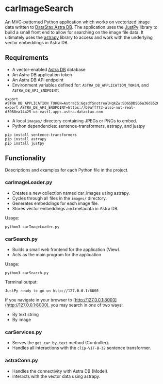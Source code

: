 # carImageSearch

An MVC-patterned Python application which works on vectorized image data written to [DataStax Astra DB](https://astra.datastax.com). The application uses the [JustPy](https://justpy.io/) library to build a small front end to allow for searching on the image file data. It ultimately uses the [astrapy](https://github.com/datastax/astrapy) library to access and work with the underlying vector embeddings in Astra DB.

## Requirements

 - A vector-enabled [Astra DB](https://astra.datastax.com) database
 - An Astra DB application token
 - An Astra DB API endpoint
 - Environment variables defined for: `ASTRA_DB_APPLICATION_TOKEN`, and `ASTRA_DB_API_ENDPOINT`:

```
export ASTRA_DB_APPLICATION_TOKEN=AstraCS:GgsdfSnotrealHqKZw:SDGSDDSG6a36d8526BLAHBLAHBLAHc18d40
export ASTRA_DB_API_ENDPOINT=https://b9aff773-also-not-real-d3088ea14425-us-east1.apps.astra.datastax.com
```

 - A local `images/` directory containing JPEGs or PNGs to embed.
 - Python dependencies: sentence-transformers, astrapy, and justpy

```
pip install sentence-transformers
pip install astrapy
pip install justpy
```

## Functionality

Descriptions and examples for each Python file in the project.

### carImageLoader.py
 
 - Creates a new collection named car_images using astrapy.
 - Cycles through all files in the `images/` directory.
 - Generates embeddings for each image file.
 - Stores vector embeddings and metadata in Astra DB.

Usage:

```
python3 carImageLoader.py
```

### carSearch.py

 - Builds a small web frontend for the application (View).
 - Acts as the main program for the application

Usage:

```
python3 carSearch.py
```

Terminal output:

```
JustPy ready to go on http://127.0.0.1:8000
```

If you navigate in your browser to [http://127.0.0.1:8000](http://127.0.0.1:8000), you may search in one of two ways:

 - By text string
 - By image

### carServices.py

 - Serves the `get_car_by_text` method (Controller).
 - Handles all interactions with the `clip-ViT-B-32` sentence transformer.

### astraConn.py

 - Handles the connectivity with Astra DB (Model).
 - Interacts with the vector data using astrapy.

